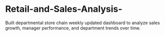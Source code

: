 # Retail-and-Sales-Analysis-
Built departmental store chain weekly updated dashboard to analyze sales growth, manager performance, and department trends over time.
